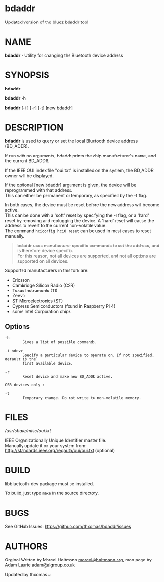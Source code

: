 # bdaddr
Updated version of the bluez bdaddr tool

NAME
====

**bdaddr** \- Utility for changing the Bluetooth device address

SYNOPSIS
========

 **bdaddr**

 **bdaddr** -h

 **bdaddr** [-i <dev>] [-r] [-t] [new bdaddr]

DESCRIPTION
===========

**bdaddr** is used to query or set the local Bluetooth device address (BD_ADDR).

If run with no arguments, bdaddr prints the chip manufacturer's name, and the current BD_ADDR.

If the IEEE OUI index file "oui.txt" is installed on the system, the BD_ADDR owner will be
displayed.

If the optional [new bdaddr] argument is given, the device will be reprogrammed with that address.  
This can either be permanent or temporary, as specified by the -t flag.

In both cases, the device must be reset before the new address will become active.  
This can be done with a 'soft' reset by
specifying the -r flag, or a 'hard' reset by removing and replugging the
device. A 'hard' reset will cause the address to revert to the current
non-volatile value.  
The command `hciconfig hci0 reset` can be used in most cases to reset manually.

>bdaddr
uses manufacturer specific commands to set the address, and is therefore
device specific.  
>For this reason, not all devices are supported, and not all
options are supported on all devices.

Supported manufacturers in this fork are:

* Ericsson
* Cambridge Silicon Radio (CSR)
* Texas Instruments (TI)
* Zeevo
* ST Microelectronics (ST)
* Cypress Semiconductors (found in Raspberry Pi 4)
* some Intel Corporation chips


Options
-------

```
-h
        Gives a list of possible commands.

-i <dev>
        Specify a particular device to operate on. If not specified, default is the
        first available device.

-r
        Reset device and make new BD_ADDR active.

CSR devices only :

-t
        Temporary change. Do not write to non-volatile memory.
```
FILES
=====

*/usr/share/misc/oui.txt*

IEEE Organizationally Unique Identifier master file.  
Manually update it on your system from: http://standards.ieee.org/regauth/oui/oui.txt
        (optional)

BUILD
=====

libbluetooth-dev package must be installed.

To build, just type ```make``` in the source directory.

BUGS
====

See GitHub Issues: <https://github.com/thxomas/bdaddr/issues>

AUTHORS
=======

Orginal
Written by Marcel Holtmann <marcel@holtmann.org>,
man page by Adam Laurie <adam@algroup.co.uk>

Updated by thxomas
~

